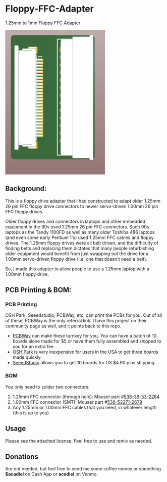 # Floppy-FFC-Adapter
1.25mm to 1mm Floppy FFC Adapter

![Picture](https://github.com/hexbus/Floppy-FFC-Adapter/blob/main/3D%20View.PNG)

## Background:

This is a floppy drive adapter that I had constructed to adapt older 1.25mm 26 pin FFC floppy drive connectors to newer servo-driven 1.00mm 26 pin FFC floppy drives.

Older floppy drives and connectors in laptops and other embedded equipment in the 90s used 1.25mm 26 pin FFC connectors.  Such 90s laptops as the Tandy 1100FD as well as many older Toshiba 486 laptops (and even some early Pentium 1's) used 1.25mm FFC cables and floppy drives.  The 1.25mm floppy drives were all belt driven, and the difficulty of finding belts and replacing them dictates that many people refurbishing older equipment would benefit from just swapping out the drive for a 1.00mm servo-driven floppy drive (i.e. one that doesn't need a belt).

So, I made this adapter to allow people to use a 1.25mm laptop with a 1.00mm floppy drive.

## PCB Printing & BOM:  

### PCB Printing
OSH Park, Seeedstudio, PCBWay, etc, can print the PCBs for you.  Out of all of these, PCBWay is the only referral link. I have this project on their community page as well, and it points back to this repo. 
* [PCBWay](https://www.pcbway.com/project/shareproject/26_pin_1_25mm_to_1_00mm_Floppy_FFC_ribbon_adapter_88a0727c.html) can make these turnkey for you.  You can have a batch of 10 boards alone made for $5 or have them fully assembled and shipped to you for an extra fee.  
* [OSH Park](https://oshpark.com/) is very inexpensive for users in the USA to get three boards made quickly.  
* [SeeedStudio](https://www.seeedstudio.com/fusion.html) allows you to get 10 boards for US $4.90 plus shipping.

### BOM
You only need to solder two connectors:
1) 1.25mm FFC connector (through hole): Mouser part #[538-39-53-2264](https://www.mouser.com/ProductDetail/Molex/39-53-2264?qs=cm0cgiBciNapCElJrof18A%3D%3D)
2) 1.00mm FFC connector (SMT):  Mouser part #[538-52271-2679](https://www.mouser.com/ProductDetail/Molex/52271-2679?qs=nP5hwMgPNFSh44M207Ls0w%3D%3D)
3) Any 1.25mm or 1.00mm FFC cables that you need, in whatever length (this is up to you)

## Usage
Please see the attached license.  Feel free to use and remix as needed.

## Donations
Are not needed, but feel free to send me some coffee money or something **$acadiel** on Cash App or **acadiel** on Venmo.
